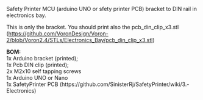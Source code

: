 Safety Printer MCU (arduino UNO or sfety printer PCB) bracket to DIN rail in electronics bay.

This is only the bracket. You should print also the pcb_din_clip_x3.stl (https://github.com/VoronDesign/Voron-2/blob/Voron2.4/STLs/Electronics_Bay/pcb_din_clip_x3.stl)

<p><b>BOM:</b></br>
1x Arduino bracket (printed);</br>
1x Pcb DIN clip (printed);</br>
2x M2x10 self tapping screws</br>
1x Arduino UNO or Nano</br>
1x SafetyPrinter PCB (https://github.com/SinisterRj/SafetyPrinter/wiki/3.-Electronics)</br>
</p>
